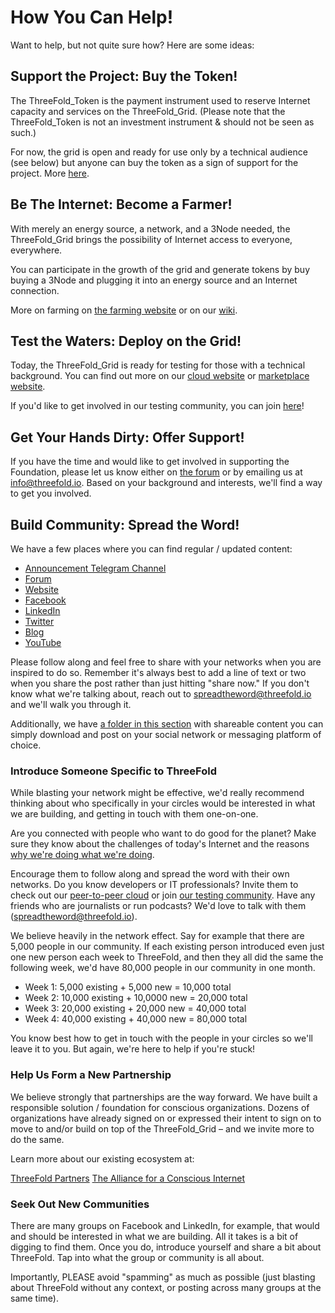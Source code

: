 # How You Can Help!

Want to help, but not quite sure how? Here are some ideas:

## Support the Project: Buy the Token!

The ThreeFold_Token is the payment instrument used to reserve Internet capacity and services on the ThreeFold_Grid. (Please note that the ThreeFold_Token is not an investment instrument & should not be seen as such.)

For now, the grid is open and ready for use only by a technical audience (see below) but anyone can buy the token as a sign of support for the project. More [here](how_to_buy).

## Be The Internet: Become a Farmer!

With merely an energy source, a network, and a 3Node needed, the ThreeFold_Grid brings the possibility of Internet access to everyone, everywhere.

You can participate in the growth of the grid and generate tokens by buy buying a 3Node and plugging it into an energy source and an Internet connection.

More on farming on [the farming website](https://farming.threefold.io) or on our [wiki](https://wiki2.threefold.io/#/farming_intro).

## Test the Waters: Deploy on the Grid!

Today, the ThreeFold_Grid is ready for testing for those with a technical background. You can find out more on our [cloud website](https://cloud.threefold.io) or [marketplace website](https://marketplace.threefold.io).

If you'd like to get involved in our testing community, you can join [here](https://t.me/joinchat/BwOvOxxgK59GmRoZ2_sM0w)!

## Get Your Hands Dirty: Offer Support!

If you have the time and would like to get involved in supporting the Foundation, please let us know either on [the forum](https://forum.threefold.io) or by emailing us at info@threefold.io. Based on your background and interests, we'll find a way to get you involved.

## Build Community: Spread the Word!

We have a few places where you can find regular / updated content:

- [Announcement Telegram Channel](https://t.me/threefoldnews)
- [Forum](https://forum.threefold.io)
- [Website](https://threefold.io)
- [Facebook](https://facebook.com/ThreeFold.io)
- [LinkedIn](https://linkedin.com/company/threefold-foundation/)
- [Twitter](https://twitter.com/threefold_io)
- [Blog](https://threefold.io/blog)
- [YouTube](https://youtube.com/c/ThreeFoldFoundation)

Please follow along and feel free to share with your networks when you are inspired to do so. Remember it's always best to add a line of text or two when you share the post rather than just hitting "share now." If you don't know what we're talking about, reach out to spreadtheword@threefold.io and we'll walk you through it.

Additionally, we have [a folder in this section](threefold_content) with shareable content you can simply download and post on your social network or messaging platform of choice.

### Introduce Someone Specific to ThreeFold

While blasting your network might be effective, we'd really recommend thinking about who specifically in your circles would be interested in what we are building, and getting in touch with them one-on-one.

Are you connected with people who want to do good for the planet? Make sure they know about the challenges of today's Internet and the reasons [why we're doing what we're doing](https://consciousinternet.org/about).

Encourage them to follow along and spread the word with their own networks. Do you know developers or IT professionals? Invite them to check out our [peer-to-peer cloud](https://cloud.threefold.io) or join [our testing community](https://t.me/joinchat/BwOvOxxgK59GmRoZ2_sM0w). Have any friends who are journalists or run podcasts? We'd love to talk with them (spreadtheword@threefold.io).

We believe heavily in the network effect. Say for example that there are 5,000 people in our community. If each existing person introduced even just one new person each week to ThreeFold, and then they all did the same the following week, we'd have 80,000 people in our community in one month.

- Week 1: 5,000 existing + 5,000 new = 10,000 total
- Week 2: 10,000 existing + 10,0000 new = 20,000 total
- Week 3: 20,000 existing + 20,000 new = 40,000 total
- Week 4: 40,000 existing + 40,000 new = 80,000 total

You know best how to get in touch with the people in your circles so we'll leave it to you. But again, we're here to help if you're stuck!

### Help Us Form a New Partnership

We believe strongly that partnerships are the way forward. We have built a responsible solution / foundation for conscious organizations. Dozens of organizations have already signed on or expressed their intent to sign on to move to and/or build on top of the ThreeFold_Grid – and we invite more to do the same.

Learn more about our existing ecosystem at:

[ThreeFold Partners](https://farming.threefold.io/partners)
[The Alliance for a Conscious Internet](https://consciousinternet.org)

### Seek Out New Communities

There are many groups on Facebook and LinkedIn, for example, that would and should be interested in what we are building. All it takes is a bit of digging to find them. Once you do, introduce yourself and share a bit about ThreeFold. Tap into what the group or community is all about.

Importantly, PLEASE avoid "spamming" as much as possible (just blasting about ThreeFold without any context, or posting across many groups at the same time).